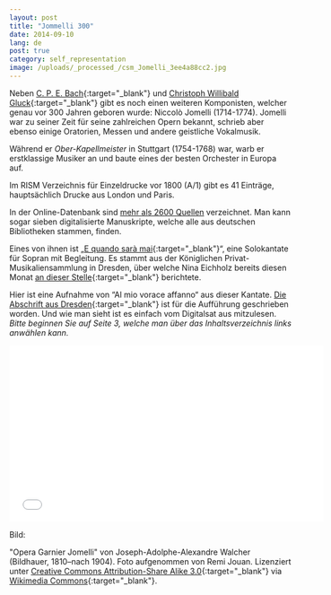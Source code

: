 ```yaml
---
layout: post
title: "Jommelli 300"
date: 2014-09-10
lang: de
post: true
category: self_representation
image: /uploads/_processed_/csm_Jomelli_3ee4a88cc2.jpg
---
```



Neben [C. P. E. Bach](https://opac.rism.info/search?View=rism&author=carl+philipp+emanuel+bach){:target="_blank"} und [Christoph Willibald Gluck](/events/2014/07/07/does-christoph-willibald-gluck-deserve-better.html){:target="_blank"} gibt es noch einen weiteren Komponisten, welcher genau vor 300 Jahren geboren wurde: Niccolò Jomelli (1714-1774). Jomelli war zu seiner Zeit für seine zahlreichen Opern bekannt, schrieb aber ebenso einige Oratorien, Messen und andere geistliche Vokalmusik.

Während er _Ober-Kapellmeister_ in Stuttgart (1754-1768) war, warb er erstklassige Musiker an und baute eines der besten Orchester in Europa auf.



Im RISM Verzeichnis für Einzeldrucke vor 1800 (A/1) gibt es 41 Einträge, hauptsächlich Drucke aus London und Paris.



In der Online-Datenbank sind [mehr als 2600 Quellen](http://rism.info/http:// "external-link-new-window") verzeichnet. Man kann sogar sieben digitalisierte Manuskripte, welche alle aus deutschen Bibliotheken stammen, finden.



Eines von ihnen ist „[E quando sarà mai](https://opac.rism.info/search?id=210045549){:target="_blank"}“, eine Solokantate für Sopran mit Begleitung. Es stammt aus der Königlichen Privat-Musikaliensammlung in Dresden, über welche Nina Eichholz bereits diesen Monat [an dieser Stelle](http://www.rism.info/de/startseite/newsdetails/article/2/on-the-trail-of-music-at-the-dresden-court.html){:target="_blank"} berichtete.



Hier ist eine Aufnahme von “Al mio vorace affanno“ aus dieser Kantate. [Die Abschrift aus Dresden](http://digital.slub-dresden.de/id403040191){:target="_blank"} ist für die Aufführung geschrieben worden. Und wie man sieht ist es einfach vom Digitalsat aus mitzulesen. _Bitte beginnen Sie auf Seite 3, welche man über das Inhaltsverzeichnis links anwählen kann._



<iframe width="560" height="315" src="//www.youtube.com/embed/1rKwWewY22w" frameborder="0" allowfullscreen></iframe>





Bild:

"Opera Garnier Jomelli" von Joseph-Adolphe-Alexandre Walcher (Bildhauer, 1810–nach 1904). Foto aufgenommen von Remi Jouan. Lizenziert unter [Creative Commons Attribution-Share Alike 3.0](http://creativecommons.org/licenses/by-sa/3.0/de/){:target="_blank"} via [Wikimedia Commons](http://commons.wikimedia.org/wiki/File:Opera_Garnier_Jomelli.jpg){:target="_blank"}.

<script type="text/javascript">var switchTo5x=true;</script><script type="text/javascript" src="http://w.sharethis.com/button/buttons.js"></script><script type="text/javascript">stLight.options({publisher: "9b601438-1ce1-49d8-bfd7-9cff5df54c17", doNotHash: false, doNotCopy: false, hashAddressBar: false});</script>
